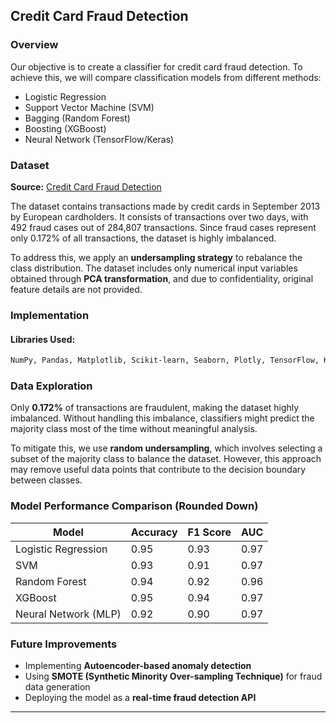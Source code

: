 ## Credit Card Fraud Detection

### Overview
Our objective is to create a classifier for credit card fraud detection. To achieve this, we will compare classification models from different methods:

- Logistic Regression
- Support Vector Machine (SVM)
- Bagging (Random Forest)
- Boosting (XGBoost)
- Neural Network (TensorFlow/Keras)

### Dataset
**Source:** [Credit Card Fraud Detection](https://www.kaggle.com/mlg-ulb/creditcardfraud)

The dataset contains transactions made by credit cards in September 2013 by European cardholders. It consists of transactions over two days, with 492 fraud cases out of 284,807 transactions. Since fraud cases represent only 0.172% of all transactions, the dataset is highly imbalanced. 

To address this, we apply an **undersampling strategy** to rebalance the class distribution. The dataset includes only numerical input variables obtained through **PCA transformation**, and due to confidentiality, original feature details are not provided.

### Implementation

#### Libraries Used:
```bash
NumPy, Pandas, Matplotlib, Scikit-learn, Seaborn, Plotly, TensorFlow, Keras, Xgboost, Imbalanced-learn, Flask
```

### Data Exploration
Only **0.172%** of transactions are fraudulent, making the dataset highly imbalanced. Without handling this imbalance, classifiers might predict the majority class most of the time without meaningful analysis.

To mitigate this, we use **random undersampling**, which involves selecting a subset of the majority class to balance the dataset. However, this approach may remove useful data points that contribute to the decision boundary between classes.

### Model Performance Comparison (Rounded Down)
| Model                | Accuracy | F1 Score | AUC  |
|----------------------|---------|---------|------|
| Logistic Regression | 0.95    | 0.93    | 0.97 |
| SVM                 | 0.93    | 0.91    | 0.97 |
| Random Forest       | 0.94    | 0.92    | 0.96 |
| XGBoost            | 0.95    | 0.94    | 0.97 |
| Neural Network (MLP) | 0.92    | 0.90    | 0.97 |

### Future Improvements
- Implementing **Autoencoder-based anomaly detection**
- Using **SMOTE (Synthetic Minority Over-sampling Technique)** for fraud data generation
- Deploying the model as a **real-time fraud detection API**

---

 
